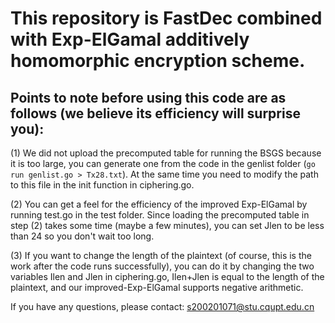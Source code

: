 # This repository is FastDec combined with Exp-ElGamal additively homomorphic encryption scheme.
## Points to note before using this code are as follows (we believe its efficiency will surprise you):
  
(1) We did not upload the precomputed table for running the BSGS because it is too large, you can generate one from the code in the genlist folder (`go run genlist.go > Tx28.txt`). At the same time you need to modify the path to this file in the init function in ciphering.go.  

(2) You can get a feel for the efficiency of the improved Exp-ElGamal by running test.go in the test folder. Since loading the precomputed table in step (2) takes some time (maybe a few minutes), you can set Jlen to be less than 24 so you don't wait too long.

(3) If you want to change the length of the plaintext (of course, this is the work after the code runs successfully), you can do it by changing the two variables Ilen and Jlen in ciphering.go, Ilen+Jlen is equal to the length of the plaintext, and our improved-Exp-ElGamal supports negative arithmetic.  

If you have any questions, please contact: s200201071@stu.cqupt.edu.cn


